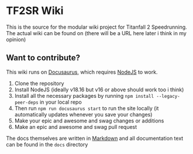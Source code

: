 # TF2SR Wiki

This is the source for the modular wiki project for Titanfall 2 Speedrunning.
The actual wiki can be found on (there will be a URL here later i think in my opinion)

## Want to contribute?

This wiki runs on [Docusaurus](https://docusaurus.io/), which requires [NodeJS](https://nodejs.org/en) to work.

1. Clone the repository
2. Install NodeJS (ideally v18.16 but v16 or above should work too i think)
3. Install all the necessary packages by running `npm install --legacy-peer-deps` in your local repo
4. Then run `npm run docusaurus start` to run the site locally (it automatically updates whenever you save your changes)
5. Make your epic and awesome and swag changes or additions
6. Make an epic and awesome and swag pull request

The docs themselves are written in [Markdown](https://www.markdownguide.org/cheat-sheet/) and all documentation text can be found in the `docs` directory
